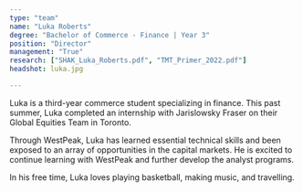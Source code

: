 ```yaml
---
type: "team"
name: "Luka Roberts"
degree: "Bachelor of Commerce - Finance | Year 3"
position: "Director"
management: "True"
research: ["SHAK_Luka_Roberts.pdf", "TMT_Primer_2022.pdf"]
headshot: luka.jpg

---
```


Luka is a third-year commerce student specializing in finance. This past summer, Luka completed an internship with Jarislowsky Fraser on their Global Equities Team in Toronto.

Through WestPeak, Luka has learned essential technical skills and been exposed to an array of opportunities in the capital markets. He is excited to continue learning with WestPeak and further develop the analyst programs.

In his free time, Luka loves playing basketball, making music, and travelling.
